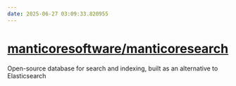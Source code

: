 ```yaml
---
date: 2025-06-27 03:09:33.820955
---
```


# [manticoresoftware/manticoresearch](https://github.com/manticoresoftware/manticoresearch)

Open-source database for search and indexing, built as an alternative to Elasticsearch